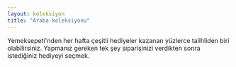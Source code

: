 ```yaml
---
layout: koleksiyon
title: "Araba koleksiyonu"
---
```


Yemeksepeti'nden her hafta çeşitli hediyeler kazanan yüzlerce talihliden biri olabilirsiniz. Yapmanız gereken tek şey siparişinizi verdikten sonra istediğiniz hediyeyi seçmek.
